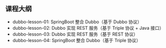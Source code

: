 ## 课程大纲

- dubbo-lesson-01: SpringBoot 整合 Dubbo（基于 Dubbo 协议）
- dubbo-lesson-02: Dubbo 实现 REST 服务（基于 Triple 协议 + Java 接口）
- dubbo-lesson-03: Dubbo 实现 REST 服务（基于 REST 协议）
- dubbo-lesson-04: SpringBoot 整合 Dubbo（基于 Triple 协议）
